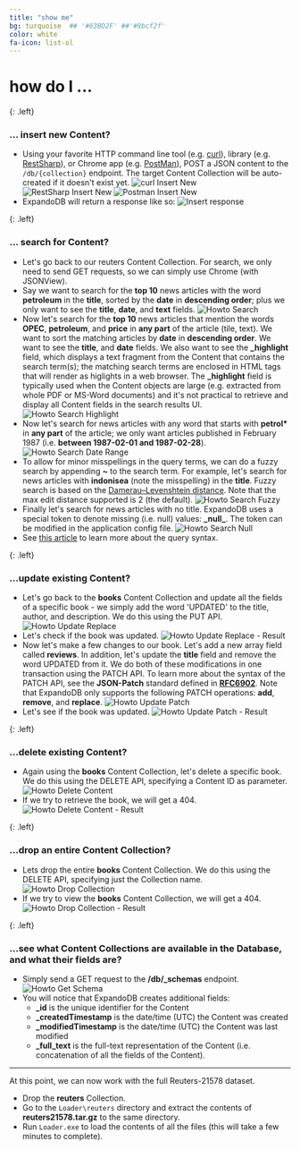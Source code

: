 ```yaml
---
title: "show me"
bg: turquoise  ## '#63BD2F' ##'#9bcf2f'
color: white
fa-icon: list-ol
---
```


# **how do I ...** 

{: .left}
### **... insert new Content?**
- Using your favorite HTTP command line tool (e.g. [curl](https://curl.haxx.se)), library (e.g. [RestSharp](http://restsharp.org/)), or Chrome app 
  (e.g. [PostMan](http://www.getpostman.com)), POST a JSON content to the `/db/{collection}` endpoint. The target Content Collection will be auto-created 
  if it doesn't exist yet.
  ![curl Insert New](img/curl-insert-new.png)  
  ![RestSharp Insert New](img/restsharp-insert-new.png)
  ![Postman Insert New](img/postman-insert-new.png)
- ExpandoDB will return a response like so:
  ![Insert response](img/insert-response.png)  

{: .left}
### **... search for Content?**
- Let's go back to our reuters Content Collection. For search, we only need to send GET requests, so we can simply use Chrome (with JSONView).
- Say we want to search for the **top 10** news articles with the word **petroleum** in the **title**, sorted by the **date** in **descending order**; 
  plus we only want to see the **title**, **date**, and **text** fields.
  ![Howto Search](img/howto-search-1.png)
- Now let's search for the **top 10** news articles that mention the words **OPEC**, **petroleum**, and **price** in **any part** of the article (tile, text).
  We want to sort the matching articles by **date** in **descending order**. We want to see the **title**, and **date** fields. We also 
  want to see the **_highlight** field, which displays a text fragment from the Content that contains the search term(s); 
  the matching search terms are enclosed in HTML tags that will render as higlights in a web browser. The **_highlight** field is typically used
  when the Content objects are large (e.g. extracted from whole PDF or MS-Word documents) and it's not practical to retrieve and display
  all Content fields in the search results UI.   
  ![Howto Search Highlight](img/howto-search-2.png)
- Now let's search for news articles with any word that starts with **petrol\*** in **any part** of the article; we only want articles published in February 1987 
  (i.e. **between 1987-02-01 and 1987-02-28**).
  ![Howto Search Date Range](img/howto-search-3.png)
- To allow for minor misspellings in the query terms, we can do a fuzzy search by appending **~** to the search term. For example, 
  let's search for news articles with **indonisea** (note the misspelling) in the **title**. Fuzzy search is based on the 
  [Damerau–Levenshtein distance](https://en.wikipedia.org/wiki/Damerau%E2%80%93Levenshtein_distance). Note that the max edit distance
  supported is 2 (the default).
  ![Howto Search Fuzzy](img/howto-search-4.png) 
- Finally let's search for news articles with no title. ExpandoDB uses a special token to denote missing (i.e. null) values: **\_null\_**. 
  The token can be modified in the application config file.
  ![Howto Search Null](img/howto-search-5.png)
- See [this article](http://www.lucenetutorial.com/lucene-query-syntax.html) to learn more about the query syntax.  
  
{: .left}
### **...update existing Content?**
- Let's go back to the **books** Content Collection and update all the fields of a specific book - we simply add the word 'UPDATED'
  to the title, author, and description. We do this using the PUT API.
  ![Howto Update Replace](img/howto-update-1.png)
- Let's check if the book was updated.
  ![Howto Update Replace - Result](img/howto-update-2.png)
- Now let's make a few changes to our book. Let's add a new array field called **reviews**. In addition, let's update
  the **title** field and remove the word UPDATED from it. We do both of these modifications in one transaction using the PATCH API.
  To learn more about the syntax of the PATCH API, see the **JSON-Patch** standard defined in [**RFC6902**](https://tools.ietf.org/html/rfc6902). 
  Note that ExpandoDB only supports the following PATCH operations: **add**, **remove**, and **replace**.
  ![Howto Update Patch](img/howto-update-3.png)
- Let's see if the book was updated.
  ![Howto Update Patch - Result](img/howto-update-4.png)
  
{: .left}
### **...delete existing Content?**
- Again using the **books** Content Collection, let's delete a specific book. We do this using the DELETE API, specifying 
  a Content ID as parameter.
  ![Howto Delete Content](img/howto-delete-1.png)
- If we try to retrieve the book, we will get a 404.
  ![Howto Delete Content - Result](img/howto-delete-2.png)

{: .left}
### **...drop an entire Content Collection?**
- Lets drop the entire **books** Content Collection. We do this using the DELETE API, specifying just the Collection name.
  ![Howto Drop Collection](img/howto-delete-3.png)
- If we try to view the **books** Content Collection, we will get a 404.
  ![Howto Drop Collection - Result](img/howto-delete-4.png)

{: .left}
### **...see what Content Collections are available in the Database, and what their fields are?** 
- Simply send a GET request to the **/db/_schemas** endpoint. 
  ![Howto Get Schema](img/howto-get-schema.png)
- You will notice that ExpandoDB creates additional fields:
  * **_id** is the unique identifier for the Content 
  * **_createdTimestamp** is the date/time (UTC) the Content was created
  * **_modifiedTimestamp** is the date/time (UTC) the Content was last modified 
  * **_full_text** is the full-text representation of the Content (i.e. concatenation of all the fields of the Content).
   
-----

At this point, we can now work with the full Reuters-21578 dataset.
 
- Drop the **reuters** Collection.
- Go to the `Loader\reuters` directory and extract the contents of **reuters21578.tar.gz** to the same directory.
- Run `Loader.exe` to load the contents of all the files (this will take a few minutes to complete).
